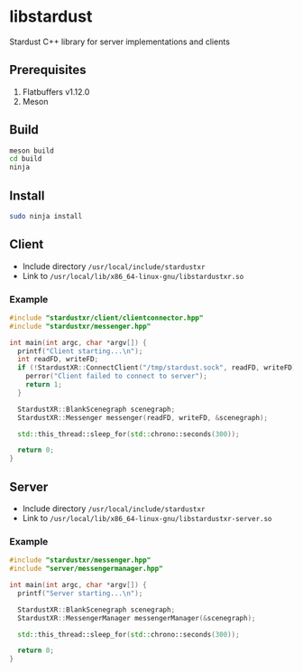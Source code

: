 # libstardust
Stardust C++ library for server implementations and clients

## Prerequisites
1. Flatbuffers v1.12.0
2. Meson

## Build
```bash
meson build
cd build
ninja
```

## Install
```bash
sudo ninja install
```

## Client
- Include directory `/usr/local/include/stardustxr`
- Link to `/usr/local/lib/x86_64-linux-gnu/libstardustxr.so`

### Example
```cpp
#include "stardustxr/client/clientconnector.hpp"
#include "stardustxr/messenger.hpp"

int main(int argc, char *argv[]) {
  printf("Client starting...\n");
  int readFD, writeFD;
  if (!StardustXR::ConnectClient("/tmp/stardust.sock", readFD, writeFD)) {
    perror("Client failed to connect to server");
    return 1;
  }

  StardustXR::BlankScenegraph scenegraph;
  StardustXR::Messenger messenger(readFD, writeFD, &scenegraph);

  std::this_thread::sleep_for(std::chrono::seconds(300));

  return 0;
}
```

## Server
- Include directory `/usr/local/include/stardustxr`
- Link to `/usr/local/lib/x86_64-linux-gnu/libstardustxr-server.so`

### Example
```cpp
#include "stardustxr/messenger.hpp"
#include "server/messengermanager.hpp"

int main(int argc, char *argv[]) {
  printf("Server starting...\n");

  StardustXR::BlankScenegraph scenegraph;
  StardustXR::MessengerManager messengerManager(&scenegraph);

  std::this_thread::sleep_for(std::chrono::seconds(300));

  return 0;
}
```
